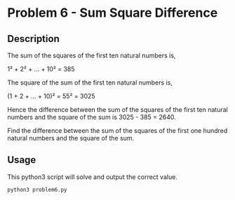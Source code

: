 # Problem 6 - Sum Square Difference

## Description

The sum of the squares of the first ten natural numbers is,

1² + 2² + ... + 10² = 385

The square of the sum of the first ten natural numbers is,

(1 + 2 + ... + 10)² = 55² = 3025

Hence the difference between the sum of the squares of the first ten natural numbers and the square of the sum is 3025 - 385 = 2640.

Find the difference between the sum of the squares of the first one hundred natural numbers and the square of the sum.

## Usage

This python3 script will solve and output the correct value. 

```bash
python3 problem6.py
```